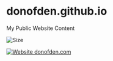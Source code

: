 # donofden.github.io
My Public Website Content 

![Size](https://img.shields.io/github/repo-size/donofden/donofden.github.io.svg?style=flat)

[![Website donofden.com](https://img.shields.io/website-up-down-green-red/http/donofden.com.svg)](http://donofden.com/)
